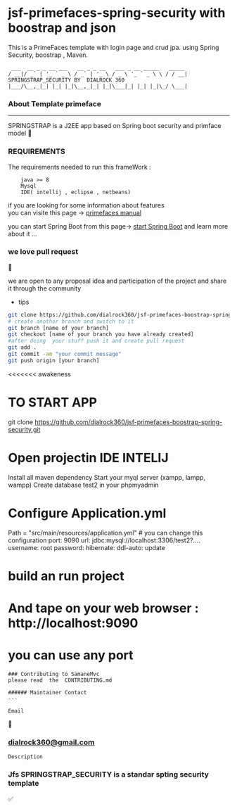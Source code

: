 # jsf-primefaces-spring-security with boostrap and json

This is  a PrimeFaces template with login page and crud jpa. using Spring Security,   boostrap , Maven. 


```
 ___  __ _ _ __ ___   __ _ _ __   ___ _ __ _____   _____ 
/ __|/ _` | '_ ` _ \ / _` | '_ \ / _ \ '_ ` _ \ \ / / __|
SPRINGSTRAP_SECURITY BY  DIALROCK 360
|___/\__,_|_| |_| |_|\__,_|_| |_|\___|_| |_| |_|\_/ \___|

```
 

### About Template primeface
---
 SPRINGSTRAP is a J2EE app based on Spring boot security and primface model 
:construction:

 


### REQUIREMENTS 
The requirements needed to run this frameWork : 
```
    java >= 8
    Mysql  
	IDE( intellij , eclipse , netbeans)
```
 if you  are looking for some information about features  
 you can visite this page -> [primefaces manual](https://www.primefaces.org/showcase/index.xhtml) 
 
 you can start Spring Boot from this page-> [start Spring Boot](https://spring.io/projects/spring-boot)
 and learn more about it ... 

### we love pull request 
:rocket:

we are open to any proposal idea and participation of the project and share it through the community 

* tips 

```bash 
git clone https://github.com/dialrock360/jsf-primefaces-boostrap-spring-security.git
# create anothor branch and switch to it 
git branch [name of your branch] 
git checkout [name of your branch you have already created] 
#after doing  your stuff push it and create pull request 
git add . 
git commit -am "your commit message"
git push origin [your branch]
```
<<<<<<< awakeness

 
# TO START APP


git clone https://github.com/dialrock360/jsf-primefaces-boostrap-spring-security.git
 
 # Open projectin IDE INTELIJ
  Install all maven dependency
  Start your myql server (xampp, lampp, wampp)
  Create database test2 in your  phpmyadmin
  
  # Configure Application.yml
   Path = "src/main/resources/application.yml"
      # you can change this configuration
	     port: 9090
		 url: jdbc:mysql://localhost:3306/test2?....
         username: root
         password:
		hibernate:
		  ddl-auto: update
              

# build an run project 

# And tape on your web browser : http://localhost:9090
# you can use any port
 
```
### Contributing to SamaneMvc
please read  the  CONTRIBUTING.md

###### Maintainer Contact
--- 
```
```
Email
```
:email:
### dialrock360@gmail.com 
```
Description
```
### Jfs SPRINGSTRAP_SECURITY is a standar spting security template

:white_check_mark:
